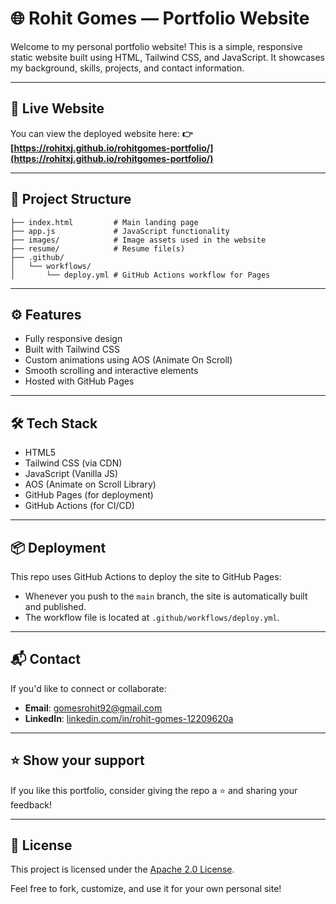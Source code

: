 # 🌐 Rohit Gomes — Portfolio Website

Welcome to my personal portfolio website! This is a simple, responsive static website built using HTML, Tailwind CSS, and JavaScript. It showcases my background, skills, projects, and contact information.

---

## 🚀 Live Website
You can view the deployed website here:
**👉 [https://rohitxj.github.io/rohitgomes-portfolio/](https://rohitxj.github.io/rohitgomes-portfolio/)**

---

## 📁 Project Structure
```
├── index.html         # Main landing page
├── app.js             # JavaScript functionality
├── images/            # Image assets used in the website
├── resume/            # Resume file(s)
├── .github/
│   └── workflows/
│       └── deploy.yml # GitHub Actions workflow for Pages
```

---

## ⚙️ Features
- Fully responsive design
- Built with Tailwind CSS
- Custom animations using AOS (Animate On Scroll)
- Smooth scrolling and interactive elements
- Hosted with GitHub Pages

---

## 🛠️ Tech Stack
- HTML5
- Tailwind CSS (via CDN)
- JavaScript (Vanilla JS)
- AOS (Animate on Scroll Library)
- GitHub Pages (for deployment)
- GitHub Actions (for CI/CD)

---

## 📦 Deployment
This repo uses GitHub Actions to deploy the site to GitHub Pages:

- Whenever you push to the `main` branch, the site is automatically built and published.
- The workflow file is located at `.github/workflows/deploy.yml`.

---

## 📬 Contact
If you'd like to connect or collaborate:
- **Email**: gomesrohit92@gmail.com
- **LinkedIn**: [linkedin.com/in/rohit-gomes-12209620a](https://www.linkedin.com/in/rohit-gomes-12209620a)

---

## ⭐️ Show your support
If you like this portfolio, consider giving the repo a ⭐️ and sharing your feedback!

---

## 📜 License
This project is licensed under the [Apache 2.0 License](LICENSE).

Feel free to fork, customize, and use it for your own personal site!
